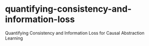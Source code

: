 # quantifying-consistency-and-information-loss
Quantifying Consistency and Information Loss for Causal Abstraction Learning

